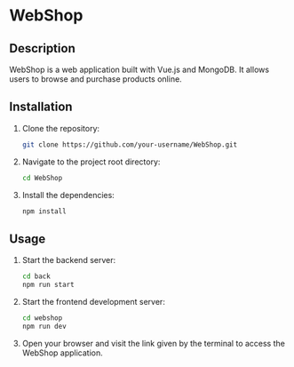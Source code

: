 # WebShop

## Description
WebShop is a web application built with Vue.js and MongoDB. It allows users to browse and purchase products online.

## Installation
1. Clone the repository:
    ```bash
    git clone https://github.com/your-username/WebShop.git
    ```

2. Navigate to the project root directory:
    ```bash
    cd WebShop
    ```

3. Install the dependencies:
    ```bash
    npm install
    ```

## Usage
1. Start the backend server:
    ```bash
    cd back
    npm run start
    ```

2. Start the frontend development server:
    ```bash
    cd webshop
    npm run dev
    ```

3. Open your browser and visit the link given by the terminal to access the WebShop application.